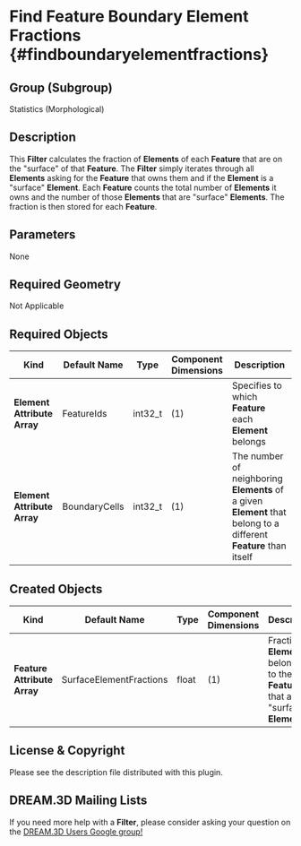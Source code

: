 Find Feature Boundary Element Fractions {#findboundaryelementfractions}
=============

## Group (Subgroup) ##
Statistics (Morphological)

## Description ##
This **Filter** calculates the fraction of **Elements** of each **Feature** that are on the "surface" of that **Feature**.  The **Filter** simply iterates through all **Elements** asking for the **Feature** that owns them and if the **Element** is a "surface" **Element**.  Each **Feature** counts the total number of **Elements** it owns and the number of those **Elements** that are "surface" **Elements**.  The fraction is then stored for each **Feature**.

## Parameters ##
None

## Required Geometry ##
Not Applicable

## Required Objects ##

| Kind | Default Name | Type | Component Dimensions | Description |
|------|--------------|-------------|---------|-----|
| **Element Attribute Array** | FeatureIds | int32_t | (1) | Specifies to which **Feature** each **Element** belongs |
| **Element Attribute Array** | BoundaryCells | int32_t | (1) | The number of neighboring **Elements** of a given **Element** that belong to a different **Feature** than itself |

## Created Objects ##
| Kind | Default Name | Type | Component Dimensions | Description |
|------|--------------|-------------|---------|-----|
| **Feature Attribute Array** | SurfaceElementFractions | float | (1) | Fraction of **Elements** belonging to the **Feature** that are "surface" **Elements** |

## License & Copyright ##

Please see the description file distributed with this plugin.

## DREAM.3D Mailing Lists ##

If you need more help with a **Filter**, please consider asking your question on the [DREAM.3D Users Google group!](https://groups.google.com/forum/?hl=en#!forum/dream3d-users)


